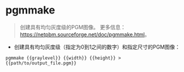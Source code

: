 # pgmmake

> 创建具有均匀灰度级的PGM图像。
> 更多信息：<https://netpbm.sourceforge.net/doc/pgmmake.html>。

- 创建具有均匀灰度级（指定为0到1之间的数字）和指定尺寸的PGM图像：

`pgmmake {{graylevel}} {{width}} {{height}} > {{path/to/output_file.pgm}}`